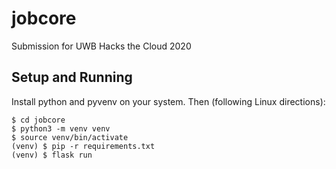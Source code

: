 # jobcore
Submission for UWB Hacks the Cloud 2020

## Setup and Running
Install python and pyvenv on your system. Then (following Linux directions):

    $ cd jobcore
    $ python3 -m venv venv
    $ source venv/bin/activate
    (venv) $ pip -r requirements.txt
    (venv) $ flask run

